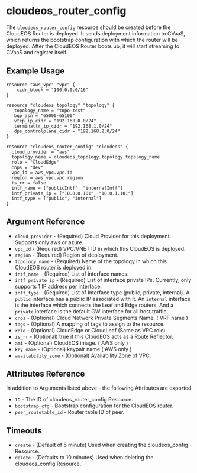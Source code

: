 # cloudeos_router_config

The `cloudeos_router_config` resource should be created before the CloudEOS Router is deployed. It sends deployment
information to CVaaS, which returns the bootstrap configuration with which the router
will be deployed. After the CloudEOS Router boots up, it will start streaming to CVaaS and register itself.

## Example Usage

```hcl
resource "aws_vpc" "vpc" {
    cidr_block = "100.0.0.0/16"
}

resource "cloudeos_topology" "topology" {
   topology_name = "topo-test"
   bgp_asn = "65000-65100"
   vtep_ip_cidr = "192.168.0.0/24"
   terminattr_ip_cidr = "192.168.1.0/24"
   dps_controlplane_cidr = "192.168.2.0/24"
}

resource "cloudeos_router_config" "cloudeos" {
  cloud_provider = "aws"
  topology_name = cloudeos_topology.topology.topology_name
  role = "CloudEdge"
  cnps = "dev"
  vpc_id = aws_vpc.vpc.id
  region = aws_vpc.vpc.region
  is_rr = false
  intf_name = ["publicIntf", "internalIntf"]
  intf_private_ip = ["10.0.0.101", "10.0.1.101"]
  intf_type = ["public", "internal"]
}
```

## Argument Reference

* `cloud_provider` - (Required) Cloud Provider for this deployment. Supports only aws or azure.
* `vpc_id` - (Required) VPC/VNET ID in which this CloudEOS is deployed.
* `region` - (Required) Region of deployment.
* `topology_name` - (Required) Name of the topology in which this CloudEOS router is deployed in.
* `intf_name` - (Required) List of interface names.
* `intf_private_ip` - (Required) List of interface private IPs. Currently, only supports 1 IP address per interface.
* `intf_type` - (Required) List of Interface type (public, private, internal). A `public` interface has a public IP
                 associated with it. An `internal` interface is the interface which connects the Leaf and Edge routers.
                 And a `private` interface is the default GW interface for all host traffic.
* `cnps` - (Optional) Cloud Network Private Segments Name. ( VRF name )
* `tags` - (Optional) A mapping of tags to assign to the resource.
* `role` - (Optional) CloudEdge or CloudLeaf (Same as VPC role).
* `is_rr` - (Optional) true if this CloudEOS acts as a Route Reflector.
* `ami` - (Optional) CloudEOS image. ( AWS only )
* `key_name` - (Optional) keypair name ( AWS only )
* `availability_zone` - (Optional) Availability Zone of VPC.

## Attributes Reference

In addition to Arguments listed above - the following Attributes are exported

* `ID` - The ID of cloudeos_router_config Resource.
* `bootstrap_cfg` - Bootstrap configuration for the CloudEOS router.
* `peer_routetable_id` - Router table ID of peer.

## Timeouts

* `create` - (Default of 5 minute) Used when creating the cloudeos_config Resource.
* `delete` - (Defaults to 10 minutes) Used when deleting the cloudeos_config Resource.